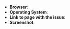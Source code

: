 <!--
Thank you for reporting an issue. Please make sure that your style is up to
date and you checked the recent commits to ensure that your issue wasn't recently
addressed.

If the page is not publicly accessible, include the HTML code around the issue.
-->

* **Browser**:
* **Operating System**:
* **Link to page with the issue**:
* **Screenshot**:

